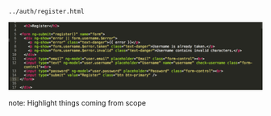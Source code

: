 `../auth/register.html`

![View Code](/img/code-view.png)

note:
    Highlight things coming from scope
